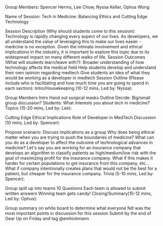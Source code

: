
Group Members:
Spencer Herms, Lee Chow, Nyssa Keller, Ophus Wong

Name of Session:
Tech in Medicine: Balancing Ethics and Cutting Edge Technology

Session Description (Why should students come to this session):
Technology is rapidly changing every aspect of our lives. As developers, we all understand the value of leveraging this to make our lives easier - medicine is no exception. Given the intimate involvement and ethical implications in the industry, it is important to explore this topic due to its widespread impact on many different walks of life.
Session Outcomes (What will students learn/leave with?):
Broader understanding of how technology affects the medical field
Help students develop and understand their own opinion regarding medtech
Give students an idea of what they would be working as a developer in medtech
Session Outline (Please include who is facilitating and how much time you are going to spend in each section):
Intro/Housekeeping (10-12 mins, Led by: Nyssa):

Group Members Intro
Hand out surgical masks
Outline
Decide: Big/small group discussion?
Students: What interests you about tech in medicine?
Topics (15-20 mins, Led by: Lee):

Cutting Edge
Ethical Implications
Role of Developer in MedTech
Discussion (10 mins, Led by: Spencer):

Propose scenario: Discuss implications as a group
Why does being ethical matter when you are trying to push the boundaries of medicine?
What can you do as a developer to affect the outcome of technological advances in medicine?
Let's say you are working for an insurance company that develops an algorithm to classify patients as high/medium/low risk with the goal of maximizing profit for the insurance company. What if this makes it harder for certain populations to get insurance from this company, etc... What if company intentionally creates plans that would not be the best for a patient, but cheaper for the insurance company.
Trivia (5-10 mins, Led by: Spencer):

Group split up into teams
10 Questions
Each team is allowed to submit written answers
Winning team gets candy!
Closing/Summary(10-12 mins, Led by: Ophus):

Group summary on white board to determine what everyone felt was the most important points in discussion for this session
Submit by the end of Gear Up on Friday and tag @emhickmann
